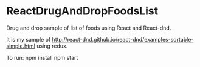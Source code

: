# ReactDrugAndDropFoodsList
Drug and drop sample of list of foods using React and React-dnd.

It is my sample of http://react-dnd.github.io/react-dnd/examples-sortable-simple.html
using redux.

To run: 
npm install
npm start
